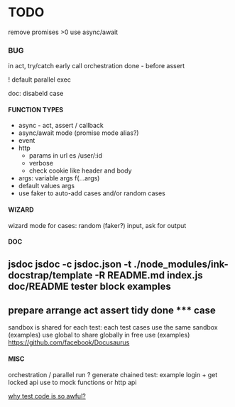 # TODO

remove promises >0 use async/await

### BUG
in act, try/catch early call orchestration done - before assert

! default parallel exec

doc: disabeld case

#### FUNCTION TYPES
- async - act, assert / callback
- async/await mode (promise mode alias?)
- event
- http
  - params in url es /user/:id
  - verbose
  - check cookie like header and body
- args: variable args f(...args)
- default values args
- use faker to auto-add cases and/or random cases

#### WIZARD
wizard mode for cases: random (faker?) input, ask for output

#### DOC
jsdoc
jsdoc -c jsdoc.json -t ./node_modules/ink-docstrap/template -R README.md index.js
doc/README
tester block examples
---
prepare
arrange
act
assert
tidy
done
*** case
---
sandbox is shared for each test: each test cases use the same sandbox (examples)
use global to share globally in free use (examples)
https://github.com/facebook/Docusaurus

#### MISC
orchestration / parallel run
? generate chained test: example login + get locked api
use to mock functions or http api

[why test code is so awful?](..medium)
